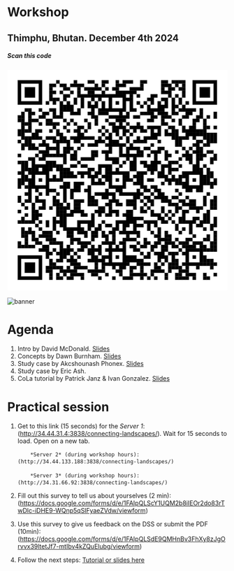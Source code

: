 # Workshop
## Thimphu, Bhutan. December 4th 2024

##### *Scan this code*
![QRcode](https://raw.githubusercontent.com/connectingLandscapes/cola/refs/heads/main/workshops/Vientianie_2024-11-21/qr_Laos.png)

![banner](https://github.com/connectingLandscapes/cola/blob/main/workshops/Vientianie_2024-11-21/E-Banner_DSS%20BG%20Tiger_1920%20x%201080_V2-02.png?raw=true)


# Agenda

1. Intro by David McDonald. [Slides](https://drive.google.com/open?id=1oAsKZAhw81zyzPKbyS0ehC6fG1ZYir1y&usp=drive_fs)
2. Concepts by Dawn Burnham. [Slides](https://docs.google.com/presentation/d/1nvz7o9J4YcKl4p9okQ_1BGo8AiVj5awr?rtpof=true&usp=drive_fs)
3. Study case by Akcshounash Phonex. [Slides](https://drive.google.com/open?id=1o5YLn2k49cGJCzKHz5ncWYrKj5D4TUuZ&usp=drive_fs)
4. Study case by Eric Ash. 
5. CoLa tutorial by Patrick Janz & Ivan Gonzalez. [Slides](https://docs.google.com/presentation/d/18iNtXGxe_NAlaNdxGC9xb_OBJrwRIzXI/edit?usp=sharing&ouid=103068293807996405041&rtpof=true&sd=true)

# Practical session

 1. Get to this link (15 seconds) for the *Server 1*: (http://34.44.31.4:3838/connecting-landscapes/).  Wait for 15 seconds to load. Open on a new tab.

			*Server 2* (during workshop hours): (http://34.44.133.188:3838/connecting-landscapes/)
			
			*Server 3* (during workshop hours): (http://34.31.66.92:3838/connecting-landscapes/)

3. Fill out this survey to tell us about yourselves (2 min): (https://docs.google.com/forms/d/e/1FAIpQLScY1UQM2b8iIEOr2do83rTwDlc-iDHE9-WQnp5qSIFyaeZVdw/viewform)

4. Use this survey to give us feedback on the DSS or submit the PDF (10min): (https://docs.google.com/forms/d/e/1FAIpQLSdE9QMHnBv3FhXy8zJgOrvvx39ltetJf7-mtIbv4kZQuElubg/viewform)

5. Follow the next steps: [Tutorial or slides here](https://docs.google.com/presentation/d/18iNtXGxe_NAlaNdxGC9xb_OBJrwRIzXI/edit?usp=sharing&ouid=103068293807996405041&rtpof=true&sd=true)

